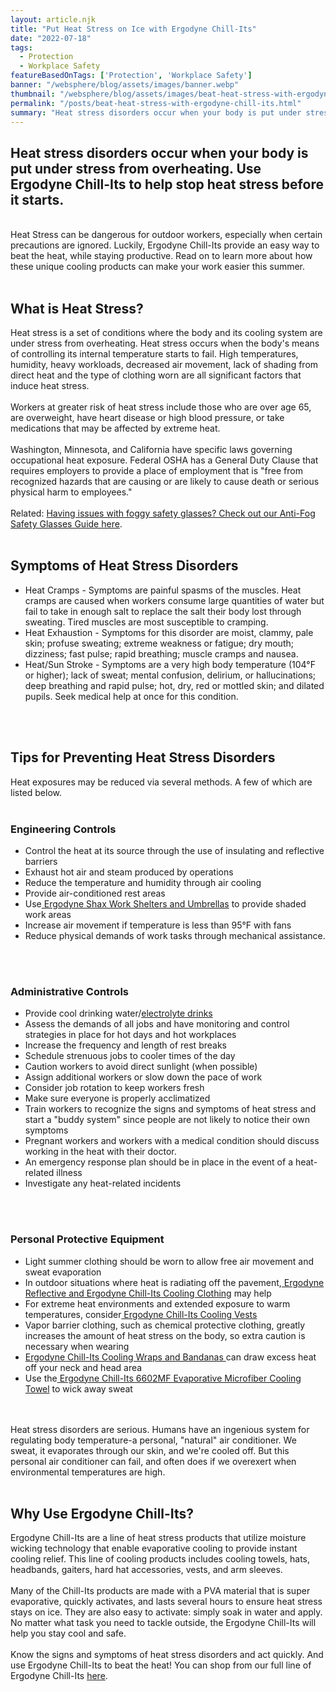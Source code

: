 ```yaml
---
layout: article.njk
title: "Put Heat Stress on Ice with Ergodyne Chill-Its"
date: "2022-07-18"
tags:
  - Protection
  - Workplace Safety
featureBasedOnTags: ['Protection', 'Workplace Safety']
banner: "/websphere/blog/assets/images/banner.webp"
thumbnail: "/websphere/blog/assets/images/beat-heat-stress-with-ergodyne-chill-its.webp"
permalink: "/posts/beat-heat-stress-with-ergodyne-chill-its.html"
summary: "Heat stress disorders occur when your body is put under stress from overheating. Use Ergodyne Chill-Its to help stop heat stress before it starts."
---
```


<h2 class="intro">Heat stress disorders occur when your body is put under stress from overheating. Use Ergodyne Chill-Its to help stop heat stress before it starts.</h2>
<br>
Heat Stress can be dangerous for outdoor workers, especially when certain precautions are ignored. Luckily, Ergodyne Chill-Its provide an easy way to beat the heat, while staying productive. Read on to learn more about how these unique cooling products can make your work easier this summer. 
<br><br>
<h2>What is Heat Stress?</h2>
Heat stress is a set of conditions where the body and its cooling system are under stress from overheating. Heat stress occurs when the body's means of controlling its internal temperature starts to fail. High temperatures, humidity, heavy workloads, decreased air movement, lack of shading from direct heat and the type of clothing worn are all significant factors that induce heat stress.
<br><br>
Workers at greater risk of heat stress include those who are over age 65, are overweight, have heart disease or high blood pressure, or take medications that may be affected by extreme heat.
<br><br>
Washington, Minnesota, and California have specific laws governing occupational heat exposure. Federal OSHA has a General Duty Clause that requires employers to provide a place of employment that is "free from recognized hazards that are causing or are likely to cause death or serious physical harm to employees."
<br><br>
Related: <a href="https://conney.com/websphere/blog/posts/antifog-safety-glasses-the-ultimate-guide.html" target="_blank">Having issues with foggy safety glasses? Check out our Anti-Fog Safety Glasses Guide here</a>.
<br><br>
<h2>Symptoms of Heat Stress Disorders</h2>
<ul><li>Heat Cramps - Symptoms are painful spasms of the muscles. Heat cramps are caused when workers consume large quantities of water but fail to take in enough salt to replace the salt their body lost through sweating. Tired muscles are most susceptible to cramping.</li><li>Heat Exhaustion - Symptoms for this disorder are moist, clammy, pale skin; profuse sweating; extreme weakness or fatigue; dry mouth; dizziness; fast pulse; rapid breathing; muscle cramps and nausea.</li><li>Heat/Sun Stroke - Symptoms are a very high body temperature (104&deg;F or higher); lack of sweat; mental confusion, delirium, or hallucinations; deep breathing and rapid pulse; hot, dry, red or mottled skin; and dilated pupils. Seek medical help at once for this condition.</li></ul>
<br><br>
<h2>Tips for Preventing Heat Stress Disorders</h2>
Heat exposures may be reduced via several methods. A few of which are listed below.
<br><br>
<h3>Engineering Controls</h3>
<ul><li>Control the heat at its source through the use of insulating and reflective barriers</li><li>Exhaust hot air and steam produced by operations</li><li>Reduce the temperature and humidity through air cooling</li><li>Provide air-conditioned rest areas</li><li>Use<a href="https://www.conney.com/category/first-aid-temperature-control?BRAND=ergodyne&amp;PRODUCT_TYPE=work-shelters-chairs&amp;PMFILT=shop_by_arc-tested-sun-shade#page_no=1*&amp;utm_medium=Ergodyne-Chill-Its&amp;utm_source=Blog&amp;utm_campaign=Ergodyne-Shax"> Ergodyne Shax Work Shelters and Umbrellas</a> to provide shaded work areas</li><li>Increase air movement if temperature is less than 95&deg;F with fans</li><li>Reduce physical demands of work tasks through mechanical assistance.</li></ul>
<br><br>
<h3>Administrative Controls</h3>
<ul><li>Provide cool drinking water/<a href="https://www.conney.com/category/first-aid-temperature-control?PRODUCT_TYPE=electrolyte-drinks&amp;PMFILT=shop_by_arc-tested-sun-shade#page_no=1*&amp;utm_medium=Ergodyne-Chill-Its&amp;utm_source=Blog&amp;utm_campaign=Electrolyte-Drinks">electrolyte drinks</a></li><li>Assess the demands of all jobs and have monitoring and control strategies in place for hot days and hot workplaces</li><li>Increase the frequency and length of rest breaks</li><li>Schedule strenuous jobs to cooler times of the day</li><li>Caution workers to avoid direct sunlight (when possible)</li><li>Assign additional workers or slow down the pace of work</li><li>Consider job rotation to keep workers fresh</li><li>Make sure everyone is properly acclimatized</li><li>Train workers to recognize the signs and symptoms of heat stress and start a "buddy system" since people are not likely to notice their own symptoms</li><li>Pregnant workers and workers with a medical condition should discuss working in the heat with their doctor.</li><li>An emergency response plan should be in place in the event of a heat-related illness</li><li>Investigate any heat-related incidents</li></ul>
<br><br>
<h3>Personal Protective Equipment</h3>
<ul><li>Light summer clothing should be worn to allow free air movement and sweat evaporation</li><li>In outdoor situations where heat is radiating off the pavement,<a href="https://www.conney.com/category/protective-safety-clothing-high-visibility-clothing?BRAND=ergodyne&amp;PMSORT=FEATURED&amp;PMFILT=shop_by_alpha-work-wear#page_no=1*&amp;utm_medium=Ergodyne-Chill-Its&amp;utm_source=Blog&amp;utm_campaign=Ergodyne-Reflective"> Ergodyne Reflective and Ergodyne Chill-Its Cooling Clothing</a> may help</li><li>For extreme heat environments and extended exposure to warm temperatures, consider<a href="https://www.conney.com/category/first-aid-temperature-control?BRAND=ergodyne&amp;PRODUCT_TYPE=cooling-vests&amp;PMFILT=shop_by_arc-tested-sun-shade#page_no=1*&amp;utm_medium=Ergodyne-Chill-Its&amp;utm_source=Blog&amp;utm_campaign=Ergodyne-Cooling-Vests"> Ergodyne Chill-Its Cooling Vests</a></li><li>Vapor barrier clothing, such as chemical protective clothing, greatly increases the amount of heat stress on the body, so extra caution is necessary when wearing</li><li><a href="https://www.conney.com/category/first-aid-temperature-control?BRAND=ergodyne&amp;PRODUCT_TYPE=cooling-headgear-bandanas&amp;PMFILT=shop_by_arc-tested-sun-shade#page_no=1*&amp;utm_medium=Ergodyne-Chill-Its&amp;utm_source=Blog&amp;utm_campaign=Ergodyne-Cooling-Wraps">Ergodyne Chill-Its Cooling Wraps and Bandanas </a>can draw excess heat off your neck and head area</li><li>Use the<a href="https://www.conney.com/style/new-ergodyne-chill-its-6602mf-evaporative-microfiber-cooling-towel?PMSRCH=towel&amp;utm_medium=Ergodyne-Chill-Its&amp;utm_source=Blog&amp;utm_campaign=Ergodyne-Cooling-Towel"> Ergodyne Chill-Its 6602MF Evaporative Microfiber Cooling Towel</a> to wick away sweat</li></ul>
<br><br>
Heat stress disorders are serious. Humans have an ingenious system for regulating body temperature-a personal, "natural" air conditioner. We sweat, it evaporates through our skin, and we're cooled off. But this personal air conditioner can fail, and often does if we overexert when environmental temperatures are high.
<br><br>
<h2>Why Use Ergodyne Chill-Its?</h2>
Ergodyne Chill-Its are a line of heat stress products that utilize moisture wicking technology that enable evaporative cooling to provide instant cooling relief. This line of cooling products includes cooling towels, hats, headbands, gaiters, hard hat accessories, vests, and arm sleeves. 
<br><br>
Many of the Chill-Its products are made with a PVA material that is super evaporative, quickly activates, and lasts several hours to ensure heat stress stays on ice. They are also easy to activate: simply soak in water and apply. No matter what task you need to tackle outside, the Ergodyne Chill-Its will help you stay cool and safe.
<br><br>
Know the signs and symptoms of heat stress disorders and act quickly. And use Ergodyne Chill-Its to beat the heat! You can shop from our full line of Ergodyne Chill-Its <a href="https://www.conney.com/search/ergodyne%20chill-its?utm_medium=Ergodyne-Chill-Its&amp;utm_source=Blog&amp;utm_campaign=Ergodyne-Chill-Its">here</a>.
